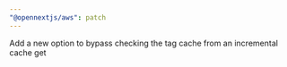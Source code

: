 ```yaml
---
"@opennextjs/aws": patch
---
```


Add a new option to bypass checking the tag cache from an incremental cache get
